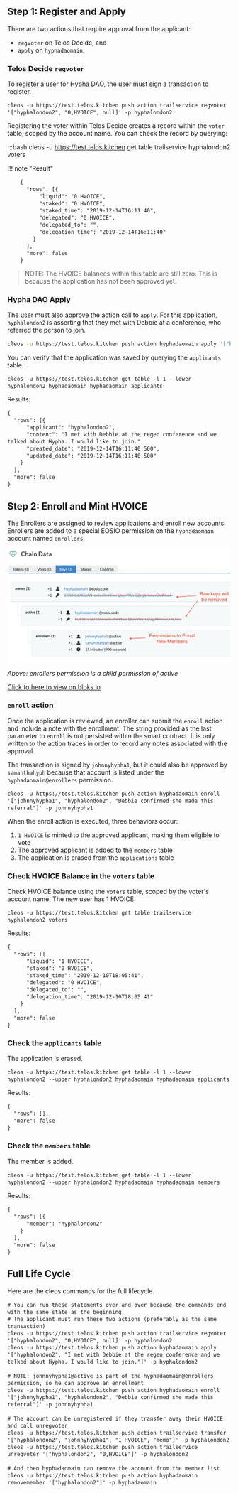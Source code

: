 
## Step 1: Register and Apply
There are two actions that require approval from the applicant:
- ```regvoter``` on Telos Decide, and 
- ```apply``` on ```hyphadaomain```.

### Telos Decide ```regvoter```
To register a user for Hypha DAO, the user must sign a transaction to register.

```
cleos -u https://test.telos.kitchen push action trailservice regvoter '["hyphalondon2", "0,HVOICE", null]' -p hyphalondon2
```

Registering the voter within Telos Decide creates a record within the ```voter``` table, scoped by the account name. You can check the record by querying: 

  :::bash
  cleos -u https://test.telos.kitchen get table trailservice hyphalondon2 voters

!!! note "Result"
```
    {
      "rows": [{
          "liquid": "0 HVOICE",
          "staked": "0 HVOICE",
          "staked_time": "2019-12-14T16:11:40",
          "delegated": "0 HVOICE",
          "delegated_to": "",
          "delegation_time": "2019-12-14T16:11:40"
        }
      ],
      "more": false
    }
```

> NOTE: The HVOICE balances within this table are still zero. This is because the application has not been approved yet. 

### Hypha DAO Apply
The user must also approve the action call to ```apply```. For this application, ```hyphalondon2``` is asserting that they met with Debbie at a conference, who referred the person to join.

```bash
cleos -u https://test.telos.kitchen push action hyphadaomain apply '["hyphalondon2", "I met with Debbie at the regen conference and we talked about Hypha. I would like to join."]' -p hyphalondon2
```

You can verify that the application was saved by querying the ```applicants``` table.
```
cleos -u https://test.telos.kitchen get table -l 1 --lower hyphalondon2 hyphadaomain hyphadaomain applicants
```

Results:
```
{
  "rows": [{
      "applicant": "hyphalondon2",
      "content": "I met with Debbie at the regen conference and we talked about Hypha. I would like to join.",
      "created_date": "2019-12-14T16:11:40.500",
      "updated_date": "2019-12-14T16:11:40.500"
    }
  ],
  "more": false
}
```

## Step 2: Enroll and Mint HVOICE
The Enrollers are assigned to review applications and enroll new accounts. Enrollers are added to a special EOSIO permission on the ```hyphadaomain``` account named ```enrollers```.

![enrollers permissions](../img/enrollers_permission.png)

*Above: enrollers permission is a child permission of active*

[Click to here to view on bloks.io](https://telos-test.bloks.io/account/hyphadaomain#keys)

### ```enroll``` action
Once the application is reviewed, an enroller can submit the ```enroll``` action and include a note with the enrollment. The string provided as the last parameter to ```enroll``` is not persisted within the smart contract. It is only written to the action traces in order to record any notes associated with the approval. 

The transaction is signed by ```johnnyhypha1```, but it could also be approved by ```samanthahyph``` because that account is listed under the ```hyphadaomain@enrollers``` permission.

```
cleos -u https://test.telos.kitchen push action hyphadaomain enroll '["johnnyhypha1", "hyphalondon2", "Debbie confirmed she made this referral"]' -p johnnyhypha1
```

When the enroll action is executed, three behaviors occur: 
1. ```1 HVOICE``` is minted to the approved applicant, making them eligible to vote
2. The approved applicant is added to the ```members``` table
3. The application is erased from the ```applications``` table

### Check HVOICE Balance in the ```voters``` table
Check HVOICE balance using the ```voters``` table, scoped by the voter's account name.
The new user has 1 HVOICE.
```
cleos -u https://test.telos.kitchen get table trailservice hyphalondon2 voters
```

Results:
```
{
  "rows": [{
      "liquid": "1 HVOICE",
      "staked": "0 HVOICE",
      "staked_time": "2019-12-10T18:05:41",
      "delegated": "0 HVOICE",
      "delegated_to": "",
      "delegation_time": "2019-12-10T18:05:41"
    }
  ],
  "more": false
}
```

### Check the ```applicants``` table
The application is erased. 
```
cleos -u https://test.telos.kitchen get table -l 1 --lower hyphalondon2 --upper hyphalondon2 hyphadaomain hyphadaomain applicants
```
Results:
```
{
  "rows": [],
  "more": false
}
```

### Check the ```members``` table
The member is added.
```
cleos -u https://test.telos.kitchen get table -l 1 --lower hyphalondon2 --upper hyphalondon2 hyphadaomain hyphadaomain members
```
Results:
```
{
  "rows": [{
      "member": "hyphalondon2"
    }
  ],
  "more": false
}
```

## Full Life Cycle
Here are the cleos commands for the full lifecycle.

```
# You can run these statements over and over because the commands end with the same state as the beginning
# The applicant must run these two actions (preferably as the same transaction)
cleos -u https://test.telos.kitchen push action trailservice regvoter '["hyphalondon2", "0,HVOICE", null]' -p hyphalondon2
cleos -u https://test.telos.kitchen push action hyphadaomain apply '["hyphalondon2", "I met with Debbie at the regen conference and we talked about Hypha. I would like to join."]' -p hyphalondon2

# NOTE: johnnyhypha1@active is part of the hyphadaomain@enrollers permission, so he can approve an enrollment
cleos -u https://test.telos.kitchen push action hyphadaomain enroll '["johnnyhypha1", "hyphalondon2", "Debbie confirmed she made this referral"]' -p johnnyhypha1

# The account can be unregistered if they transfer away their HVOICE and call unregvoter
cleos -u https://test.telos.kitchen push action trailservice transfer '["hyphalondon2", "johnnyhypha1", "1 HVOICE", "memo"]' -p hyphalondon2
cleos -u https://test.telos.kitchen push action trailservice unregvoter '["hyphalondon2", "0,HVOICE"]' -p hyphalondon2

# And then hyphadaomain can remove the account from the member list
cleos -u https://test.telos.kitchen push action hyphadaomain removemember '["hyphalondon2"]' -p hyphadaomain  
```
